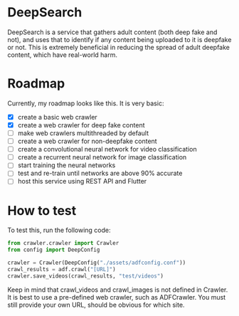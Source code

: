 # DeepSearch
DeepSearch is a service that gathers adult content (both deep fake and not), and uses that to identify if any content being uploaded to it is deepfake or not. This is extremely beneficial in reducing the spread of adult deepfake content, which have real-world harm.

# Roadmap
Currently, my roadmap looks like this. It is very basic:
- [x] create a basic web crawler
- [x] create a web crawler for deep fake content
- [ ] make web crawlers multithreaded by default
- [ ] create a web crawler for non-deepfake content
- [ ] create a convolutional neural network for video classification
- [ ] create a recurrent neural network for image classification
- [ ] start training the neural networks
- [ ] test and re-train until networks are above 90% accurate
- [ ] host this service using REST API and Flutter

# How to test
To test this, run the following code:
```python
from crawler.crawler import Crawler
from config import DeepConfig

crawler = Crawler(DeepConfig("./assets/adfconfig.conf"))
crawl_results = adf.crawl("[URL]")
crawler.save_videos(crawl_results, "test/videos")
```

Keep in mind that crawl_videos and crawl_images is not defined in Crawler. It is best to use a pre-defined web crawler, such as ADFCrawler.
You must still provide your own URL, should be obvious for which site.
